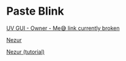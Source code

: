 # Paste Blink

[UV GUI - Owner - Me😅 link currently broken](https://t.ly/wdU5i)

[Nezur](https://nezur.net/Nezur_Launcher.zip)

[Nezur (tutorial)](https://youtu.be/pVPp75PKJn8?si=YdTtekEhg4jf-20Y)


